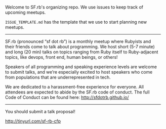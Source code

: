 Welcome to SF.rb's organizing repo. We use issues to keep track of upcoming meetups.

`ISSUE_TEMPLATE.md` has the template that we use to start planning new meetups.

---

SF.rb (pronounced “sf dot rb”) is a monthly meetup where Rubyists and their friends come to talk about programming. We host short (5-7 minute) and long (20 min) talks on topics ranging from Ruby itself to Ruby-adjacent topics, like devops, front end, human beings, or others!

Speakers of all programming and speaking experience levels are welcome to submit talks, and we’re especially excited to host speakers who come from populations that are underrepresented in tech.

We are dedicated to a harassment-free experience for everyone. All attendees are expected to abide by the SF.rb code of conduct. The full Code of Conduct can be found here: http://sfdotrb.github.io/

---

You should submit a talk proposal!

http://tinyurl.com/sf-rb-cfp
